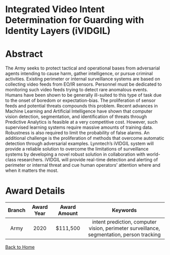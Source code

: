 
Integrated Video Intent Determination for Guarding with Identity Layers (iVIDGIL)
=================================================================================

# Abstract


The Army seeks to protect tactical and operational bases from adversarial agents intending to cause harm, gather intelligence, or pursue criminal activities. Existing perimeter or internal surveillance systems are based on collecting video feeds from EO/IR sensors. Personnel must be dedicated to monitoring such video feeds trying to detect rare anomalous events. Humans have been shown to be generally ill-suited to this type of task due to the onset of boredom or expectation-bias. The proliferation of sensor feeds and potential threats compounds this problem. Recent advances in Machine Learning and Artificial Intelligence have shown that computer vision detection, segmentation, and identification of threats through Predictive Analytics is feasible at a very competitive cost. However, such supervised learning systems require massive amounts of training data. Robustness is also required to limit the probability of false alarms. An additional challenge is the proliferation of methods that overcome automatic detection through adversarial examples. Lynntech’s iVIDGIL system will provide a reliable solution to overcome the limitations of surveillance systems by developing a novel robust solution in collaboration with world-class researchers. iVIDGIL will provide real-time detection and alerting of perimeter or internal threat and cue human operators’ attention where and when it matters the most.  

# Award Details

|Branch|Award Year|Award Amount|Keywords|
| :---: | :---: | :---: | :---: |
|Army|2020|$111,500|intent prediction, computer vision, perimeter surveillance, segmentation, person tracking|
  
  


[Back to Home](https://github.com/chrischow/dod_sbir_awards/CC/#1058)